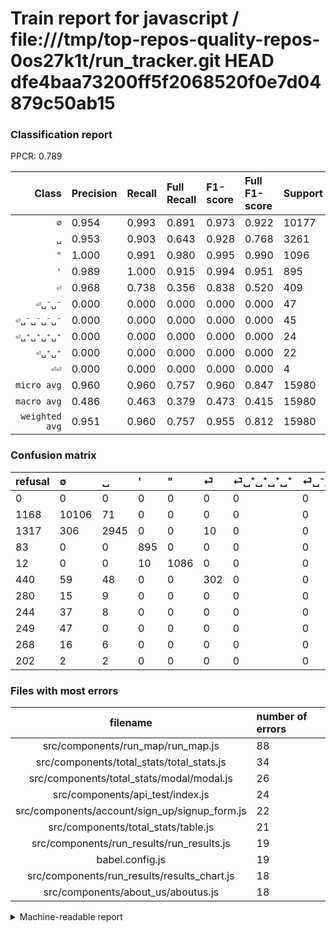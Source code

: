 # Train report for javascript / file:///tmp/top-repos-quality-repos-0os27k1t/run_tracker.git HEAD dfe4baa73200ff5f2068520f0e7d04879c50ab15

### Classification report

PPCR: 0.789

| Class | Precision | Recall | Full Recall | F1-score | Full F1-score | Support | Full Support | PPCR |
|------:|:----------|:-------|:------------|:---------|:---------|:--------|:-------------|:-----|
| `∅` | 0.954| 0.993| 0.891| 0.973| 0.922| 10177| 11345| 0.897 |
| `␣` | 0.953| 0.903| 0.643| 0.928| 0.768| 3261| 4578| 0.712 |
| `"` | 1.000| 0.991| 0.980| 0.995| 0.990| 1096| 1108| 0.989 |
| `'` | 0.989| 1.000| 0.915| 0.994| 0.951| 895| 978| 0.915 |
| `⏎` | 0.968| 0.738| 0.356| 0.838| 0.520| 409| 849| 0.482 |
| `⏎␣⁻␣⁻` | 0.000| 0.000| 0.000| 0.000| 0.000| 47| 296| 0.159 |
| `⏎␣⁻␣⁻␣⁻␣⁻` | 0.000| 0.000| 0.000| 0.000| 0.000| 45| 289| 0.156 |
| `⏎␣⁺␣⁺␣⁺␣⁺` | 0.000| 0.000| 0.000| 0.000| 0.000| 24| 304| 0.079 |
| `⏎␣⁺␣⁺` | 0.000| 0.000| 0.000| 0.000| 0.000| 22| 290| 0.076 |
| `⏎⏎` | 0.000| 0.000| 0.000| 0.000| 0.000| 4| 206| 0.019 |
| `micro avg` | 0.960| 0.960| 0.757| 0.960| 0.847| 15980| 20243| 0.789 |
| `macro avg` | 0.486| 0.463| 0.379| 0.473| 0.415| 15980| 20243| 0.789 |
| `weighted avg` | 0.951| 0.960| 0.757| 0.955| 0.812| 15980| 20243| 0.789 |

### Confusion matrix

|refusal|  ∅| ␣| '| "| ⏎| ⏎␣⁺␣⁺␣⁺␣⁺| ⏎␣⁻␣⁻␣⁻␣⁻| ⏎␣⁻␣⁻| ⏎␣⁺␣⁺| ⏎⏎| 
|:---|:---|:---|:---|:---|:---|:---|:---|:---|:---|:---|
|0 |0 |0 |0 |0 |0 |0 |0 |0 |0 |0 |
|1168 |10106 |71 |0 |0 |0 |0 |0 |0 |0 |0 |
|1317 |306 |2945 |0 |0 |10 |0 |0 |0 |0 |0 |
|83 |0 |0 |895 |0 |0 |0 |0 |0 |0 |0 |
|12 |0 |0 |10 |1086 |0 |0 |0 |0 |0 |0 |
|440 |59 |48 |0 |0 |302 |0 |0 |0 |0 |0 |
|280 |15 |9 |0 |0 |0 |0 |0 |0 |0 |0 |
|244 |37 |8 |0 |0 |0 |0 |0 |0 |0 |0 |
|249 |47 |0 |0 |0 |0 |0 |0 |0 |0 |0 |
|268 |16 |6 |0 |0 |0 |0 |0 |0 |0 |0 |
|202 |2 |2 |0 |0 |0 |0 |0 |0 |0 |0 |

### Files with most errors

| filename | number of errors|
|:----:|:-----|
| src/components/run_map/run_map.js | 88 |
| src/components/total_stats/total_stats.js | 34 |
| src/components/total_stats/modal/modal.js | 26 |
| src/components/api_test/index.js | 24 |
| src/components/account/sign_up/signup_form.js | 22 |
| src/components/total_stats/table.js | 21 |
| src/components/run_results/run_results.js | 19 |
| babel.config.js | 19 |
| src/components/run_results/results_chart.js | 18 |
| src/components/about_us/aboutus.js | 18 |

<details>
    <summary>Machine-readable report</summary>
```json
{
  "cl_report": {"\"": {"f1-score": 0.995417048579285, "precision": 1.0, "recall": 0.9908759124087592, "support": 1096}, "\u0027": {"f1-score": 0.9944444444444445, "precision": 0.988950276243094, "recall": 1.0, "support": 895}, "macro avg": {"f1-score": 0.47285145787258165, "precision": 0.4864758732177716, "recall": 0.46253829142495795, "support": 15980}, "micro avg": {"f1-score": 0.9595744680851064, "precision": 0.9595744680851064, "recall": 0.9595744680851064, "support": 15980}, "weighted avg": {"f1-score": 0.9545918251160925, "precision": 0.951169802449719, "recall": 0.9595744680851064, "support": 15980}, "\u2205": {"f1-score": 0.9733686491692752, "precision": 0.9544767661503589, "recall": 0.993023484327405, "support": 10177}, "\u23ce": {"f1-score": 0.8377253814147019, "precision": 0.967948717948718, "recall": 0.7383863080684596, "support": 409}, "\u23ce\u23ce": {"f1-score": 0.0, "precision": 0.0, "recall": 0.0, "support": 4}, "\u23ce\u2423\u207a\u2423\u207a": {"f1-score": 0.0, "precision": 0.0, "recall": 0.0, "support": 22}, "\u23ce\u2423\u207a\u2423\u207a\u2423\u207a\u2423\u207a": {"f1-score": 0.0, "precision": 0.0, "recall": 0.0, "support": 24}, "\u23ce\u2423\u207b\u2423\u207b": {"f1-score": 0.0, "precision": 0.0, "recall": 0.0, "support": 47}, "\u23ce\u2423\u207b\u2423\u207b\u2423\u207b\u2423\u207b": {"f1-score": 0.0, "precision": 0.0, "recall": 0.0, "support": 45}, "\u2423": {"f1-score": 0.9275590551181102, "precision": 0.9533829718355454, "recall": 0.9030972094449555, "support": 3261}},
  "cl_report_full": {"\"": {"f1-score": 0.9899726526891522, "precision": 1.0, "recall": 0.98014440433213, "support": 1108}, "\u0027": {"f1-score": 0.9506107275624005, "precision": 0.988950276243094, "recall": 0.9151329243353783, "support": 978}, "macro avg": {"f1-score": 0.415058578193773, "precision": 0.4864758732177716, "recall": 0.3785072840369391, "support": 20243}, "micro avg": {"f1-score": 0.846644397206195, "precision": 0.9595744680851064, "recall": 0.7574964185150422, "support": 20243}, "weighted avg": {"f1-score": 0.8121334596820212, "precision": 0.8936475813240703, "recall": 0.7574964185150422, "support": 20243}, "\u2205": {"f1-score": 0.9215337619112753, "precision": 0.9544767661503589, "recall": 0.8907888937858087, "support": 11345}, "\u23ce": {"f1-score": 0.5202411714039621, "precision": 0.967948717948718, "recall": 0.35571260306242636, "support": 849}, "\u23ce\u23ce": {"f1-score": 0.0, "precision": 0.0, "recall": 0.0, "support": 206}, "\u23ce\u2423\u207a\u2423\u207a": {"f1-score": 0.0, "precision": 0.0, "recall": 0.0, "support": 290}, "\u23ce\u2423\u207a\u2423\u207a\u2423\u207a\u2423\u207a": {"f1-score": 0.0, "precision": 0.0, "recall": 0.0, "support": 304}, "\u23ce\u2423\u207b\u2423\u207b": {"f1-score": 0.0, "precision": 0.0, "recall": 0.0, "support": 296}, "\u23ce\u2423\u207b\u2423\u207b\u2423\u207b\u2423\u207b": {"f1-score": 0.0, "precision": 0.0, "recall": 0.0, "support": 289}, "\u2423": {"f1-score": 0.7682274683709402, "precision": 0.9533829718355454, "recall": 0.6432940148536479, "support": 4578}},
  "ppcr": 0.7894086844835252
}
```
</details>
